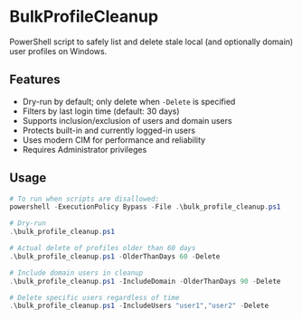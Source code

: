 # BulkProfileCleanup

PowerShell script to safely list and delete stale local (and optionally domain) user profiles on Windows.

## Features

- Dry-run by default; only delete when `-Delete` is specified
- Filters by last login time (default: 30 days)
- Supports inclusion/exclusion of users and domain users
- Protects built-in and currently logged-in users
- Uses modern CIM for performance and reliability
- Requires Administrator privileges

## Usage

```powershell
# To run when scripts are disallowed:
powershell -ExecutionPolicy Bypass -File .\bulk_profile_cleanup.ps1

# Dry-run
.\bulk_profile_cleanup.ps1

# Actual delete of profiles older than 60 days
.\bulk_profile_cleanup.ps1 -OlderThanDays 60 -Delete

# Include domain users in cleanup
.\bulk_profile_cleanup.ps1 -IncludeDomain -OlderThanDays 90 -Delete

# Delete specific users regardless of time
.\bulk_profile_cleanup.ps1 -IncludeUsers "user1","user2" -Delete
